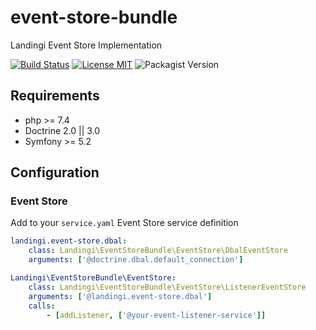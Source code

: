 # event-store-bundle
Landingi Event Store Implementation

[![Build Status](https://travis-ci.com/landingi/event-store-bundle.svg?branch=master)](https://travis-ci.com/landingi/event-store-bundle)
[![License MIT](https://img.shields.io/apm/l/vim-mode.svg)](https://opensource.org/licenses/MIT)
![Packagist Version](https://img.shields.io/packagist/v/landingi/event-store-bundle)


## Requirements
* php >= 7.4
* Doctrine 2.0 || 3.0
* Symfony >= 5.2

## Configuration
### Event Store
Add to your `service.yaml` Event Store service definition

```yaml
landingi.event-store.dbal:
    class: Landingi\EventStoreBundle\EventStore\DbalEventStore
    arguments: ['@doctrine.dbal.default_connection']

Landingi\EventStoreBundle\EventStore:
    class: Landingi\EventStoreBundle\EventStore\ListenerEventStore
    arguments: ['@landingi.event-store.dbal']
    calls:
        - [addListener, ['@your-event-listener-service']]
```
